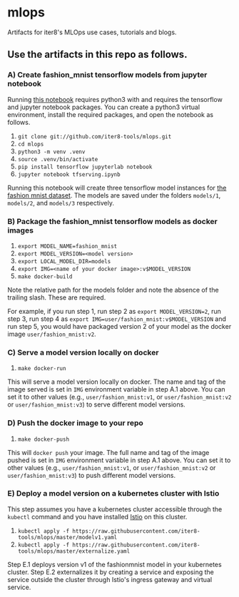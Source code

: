 # mlops
Artifacts for iter8's MLOps use cases, tutorials and blogs.

## Use the artifacts in this repo as follows.

### A) Create fashion_mnist tensorflow models from jupyter notebook

Running [this notebook](https://github.com/iter8-tools/mlops/blob/master/tfserving.ipynb) requires python3 with and requires the tensorflow and jupyter notebook packages. You can create a python3 virtual environment, install the required packages, and open the notebook as follows.

1. `git clone git://github.com/iter8-tools/mlops.git`
2. `cd mlops`
3. `python3 -m venv .venv`
4. `source .venv/bin/activate`
5. `pip install tensorflow jupyterlab notebook`
6. `jupyter notebook tfserving.ipynb`

Running this notebook will create three tensorflow model instances for [the fashion mnist dataset](https://www.kaggle.com/zalando-research/fashionmnist). The models are saved under the folders `models/1`, `models/2`, and `models/3` respectively.

### B) Package the fashion_mnist tensorflow models as docker images
1. `export MODEL_NAME=fashion_mnist`
2. `export MODEL_VERSION=<model version>`
3. `export LOCAL_MODEL_DIR=models`
4. `export IMG=<name of your docker image>:v$MODEL_VERSION`
5. `make docker-build`

Note the relative path for the models folder and note the absence of the trailing slash. These are required. 

For example, if you run step 1, run step 2 as `export MODEL_VERSION=2`, run step 3, run step 4 as `export IMG=user/fashion_mnist:v$MODEL_VERSION` and run step 5, you would have packaged version 2 of your model as the docker image `user/fashion_mnist:v2`.

### C) Serve a model version locally on docker
1. `make docker-run`

This will serve a model version locally on docker. The name and tag of the image served is set in `IMG` environment variable in step A.1 above. You can set it to other values (e.g., `user/fashion_mnist:v1`, or `user/fashion_mnist:v2` or `user/fashion_mnist:v3`) to serve different model versions.

### D) Push the docker image to your repo
1. `make docker-push`

This will `docker push` your image. The full name and tag of the image pushed is set in `IMG` environment variable in step A.1 above. You can set it to other values (e.g., `user/fashion_mnist:v1`, or `user/fashion_mnist:v2` or `user/fashion_mnist:v3`) to push different model versions.

### E) Deploy a model version on a kubernetes cluster with Istio
This step assumes you have a kubernetes cluster accessible through the `kubectl` command and you have installed [Istio](https://istio.io) on this cluster.

1. `kubectl apply -f https://raw.githubusercontent.com/iter8-tools/mlops/master/modelv1.yaml`
2. `kubectl apply -f https://raw.githubusercontent.com/iter8-tools/mlops/master/externalize.yaml`

Step E.1 deploys version v1 of the fashionmnist model in your kubernetes cluster. Step E.2 externalizes it by creating a service and exposing the service outside the cluster through Istio's ingress gateway and virtual service.